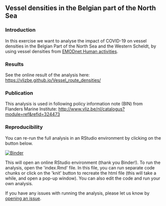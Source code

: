 ## Vessel densities in the Belgian part of the North Sea

### Introduction

In this exercise we want to analyse the impact of COVID-19 on vessel densities in the Belgian Part of the North Sea and the Western Scheldt, by using vessel densities from [EMODnet Human activities](https://www.emodnet-humanactivities.eu/).

### Results
See the online result of the analysis here:  https://vlizbe.github.io/Vessel_route_densities/

### Publication
This analysis is used in following policy information note (BIN) from Flanders Marine Institute:
http://www.vliz.be/nl/catalogus?module=ref&refid=324473

### Reproducibility
You can re-run the full analysis in an RStudio environment by clicking on the button below.

[![Binder](https://mybinder.org/badge_logo.svg)](https://mybinder.org/v2/gh/vlizBE/Vessel_route_densities/master?urlpath=rstudio)

This will open an online RStudio environment (thank you Binder!). To run the analysis, open the 'index.Rmd' file.
In this file, you can run separate code chunks or click on the 'knit' button to recreate the html file
(this will take a while, and open a pop-up window).
You can also edit the code and run your own analysis.

If you have any issues with running the analysis, please let us know by [opening an issue](https://github.com/vlizBE/Vessel_route_densities/issues).

